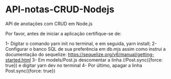 # API-notas-CRUD-Nodejs
API de anotações com CRUD em Node.js

Por favor, antes de iniciar a aplicação certifique-se de:

1- Digitar o comando yarn init no terminal, e em seguida, yarn install;
2- Configurar o banco SQL de sua preferência em db.mjs assim como instrui a documentação do sequelize: https://sequelize.org/v6/manual/getting-started.html
3- Em models/Post.js descomentar a linha //Post.sync({force: true}) e digitar yarn dev no terminal
4- Por último, apagar a linha Post.sync({force: true})
